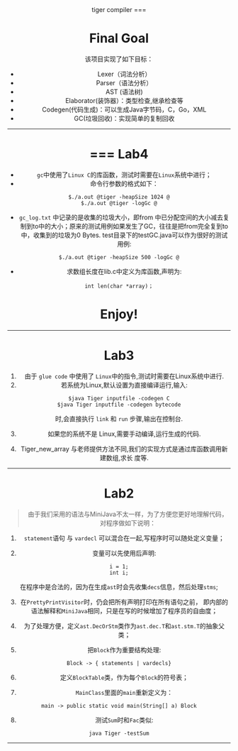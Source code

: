 <center> tiger compiler
===


Final Goal
===

该项目实现了如下目标：

- Lexer（词法分析）
- Parser（语法分析）
- AST (语法树)
- Elaborator(装饰器）：类型检查,继承检查等
- Codegen(代码生成)：可以生成Java字节码，C，Go，XML
- GC(垃圾回收)：实现简单的复制回收

------------------------



===
Lab4
===


-  `gc`中使用了`Linux C`的库函数，测试时需要在`Linux`系统中进行；            
-  命令行参数的格式如下：

```
$./a.out @tiger -heapSize 1024 @
$./a.out @tiger -logGc @
```
- `gc_log.txt` 中记录的是收集的垃圾大小，即from 中已分配空间的大小减去复制到to中的大小；原来的测试用例如果发生了GC，往往是把from完全复到to中，收集到的垃圾为0 Bytes. test目录下的testGC.java可以作为很好的测试用例:
```
$./a.out @tiger -heapSize 500 -logGc @
```
- 求数组长度在lib.c中定义为库函数,声明为: 
```
int len(char *array)；
```
Enjoy!
==

------
Lab3
===

1. 由于 `glue code` 中使用了 `Linux`中的指令,测试时需要在Linux系统中进行.
2. 若系统为Linux,默认设置为直接编译运行,输入:
``` shell
$java Tiger inputfile -codegen C
$java Tiger inputfile -codegen bytecode
```
时,会直接执行 `link` 和 `run` 步骤,输出在控制台.

3. 如果您的系统不是 Linux,需要手动编译,运行生成的代码.

4. Tiger_new_array 与老师提供方法不同,我们的实现方式是通过库函数调用新建数组,求长
度等.

----------




Lab2 
====

> 由于我们采用的语法与MiniJava不太一样，为了方便您更好地理解代码，对程序做如下说明：

1. `statement`语句 与 `vardecl` 可以混合在一起,写程序时可以随处定义变量；

2. 变量可以先使用后声明:
```
i = 1;
int i;
```
在程序中是合法的，因为在生成`ast`时会先收集`decs`信息，然后处理`stms`;

3. 在`PrettyPrintVisitor`时，仍会把所有声明打印在所有语句之前，
即内部的语法解释和`MiniJava`相同，只是在写的时候增加了程序员的自由度；

4. 为了处理方便，定义`ast.DecOrStm`类作为`ast.dec.T`和`ast.stm.T`的抽象父类；

5. 把`Block`作为重要结构处理:
```
Block -> { statements | vardecls}
```

6. 定义`BlockTable`类，作为每个`Block`的符号表；

7. `MainClass`里面的`main`重新定义为：
```
main -> public static void main(String[] a) Block
```
8. 测试`Sum`时和`Fac`类似:

```
java Tiger -testSum
```
----------
